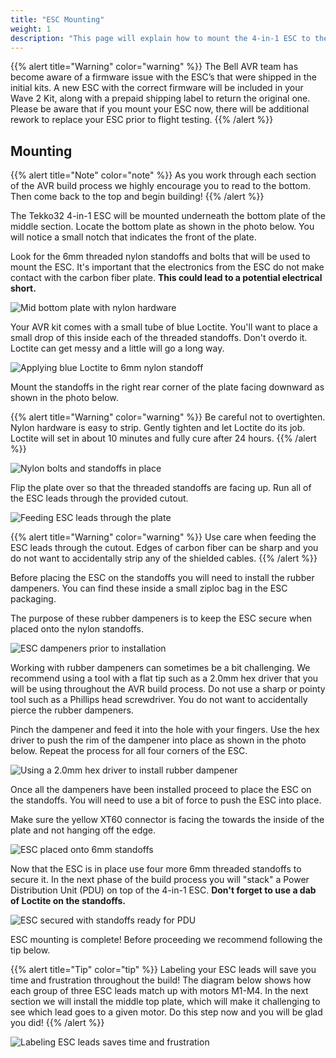 ```yaml
---
title: "ESC Mounting"
weight: 1
description: "This page will explain how to mount the 4-in-1 ESC to the midplate"
---
```


{{% alert title="Warning" color="warning" %}}
The Bell AVR team has become aware of a firmware issue with the ESC’s that were shipped
in the initial kits. A new ESC with the correct firmware will be included in your
Wave 2 Kit, along with a prepaid shipping label to return the original one.
Please be aware that if you mount your ESC now,
there will be additional rework to replace your ESC prior to flight testing.
{{% /alert %}}

## Mounting

{{% alert title="Note" color="note" %}}
As you work through each section of the AVR build process we highly encourage you to read to the bottom. Then come back to the top and begin building!
{{% /alert %}}

The Tekko32 4-in-1 ESC will be mounted underneath the bottom plate of the middle section. Locate the bottom plate as shown in the photo below. You will notice a small notch that indicates the front of the plate.

Look for the 6mm threaded nylon standoffs and bolts that will be used to mount the ESC. It's important that the electronics from the ESC do not make contact with the carbon fiber plate. **This could lead to a potential electrical short.**

![Mid bottom plate with nylon hardware](esc_mounting_1.jpg)

Your AVR kit comes with a small tube of blue Loctite. You'll want to place a small drop of this inside each of the threaded standoffs. Don't overdo it. Loctite can get messy and a little will go a long way.

![Applying blue Loctite to 6mm nylon standoff](esc_mounting_2.jpg)

Mount the standoffs in the right rear corner of the plate facing downward as shown in the photo below.

{{% alert title="Warning" color="warning" %}}
Be careful not to overtighten. Nylon hardware is easy to strip. Gently tighten and let Loctite do its job. Loctite will set in about 10 minutes and fully cure after 24 hours.
{{% /alert %}}

![Nylon bolts and standoffs in place](esc_mounting_3.jpg)

Flip the plate over so that the threaded standoffs are facing up. Run all of the ESC leads through the provided cutout.

![Feeding ESC leads through the plate](esc_mounting_4.jpg)

{{% alert title="Warning" color="warning" %}}
Use care when feeding the ESC leads through the cutout. Edges of carbon fiber can be sharp and you do not want to accidentally strip any of the shielded cables.
{{% /alert %}}

Before placing the ESC on the standoffs you will need to install the rubber dampeners. You can find these inside a small ziploc bag in the ESC packaging.

The purpose of these rubber dampeners is to keep the ESC secure when placed onto the nylon standoffs.

![ESC dampeners prior to installation](esc_mounting_5.jpg)

Working with rubber dampeners can sometimes be a bit challenging. We recommend using a tool with a flat tip such as a 2.0mm hex driver that you will be using throughout the AVR build process. Do not use a sharp or pointy tool such as a Phillips head screwdriver. You do not want to accidentally pierce the rubber dampeners.

Pinch the dampener and feed it into the hole with your fingers. Use the hex driver to push the rim of the dampener into place as shown in the photo below. Repeat the process for all four corners of the ESC.

![Using a 2.0mm hex driver to install rubber dampener](esc_mounting_6.jpg)

Once all the dampeners have been installed proceed to place the ESC on the standoffs. You will need to use a bit of force to push the ESC into place.

Make sure the yellow XT60 connector is facing the towards the inside of the plate and not hanging off the edge.

![ESC placed onto 6mm standoffs](esc_mounting_7.jpg)

Now that the ESC is in place use four more 6mm threaded standoffs to secure it. In the next phase of the build process you will "stack" a Power Distribution Unit (PDU) on top of the 4-in-1 ESC. **Don't forget to use a dab of Loctite on the standoffs.**

![ESC secured with standoffs ready for PDU](esc_mounting_8.jpg)

ESC mounting is complete! Before proceeding we recommend following the tip below.

{{% alert title="Tip" color="tip" %}}
Labeling your ESC leads will save you time and frustration throughout the build! The diagram below shows how each group of three ESC leads match up with motors M1-M4. In the next section we will install the middle top plate, which will make it challenging to see which lead goes to a given motor. Do this step now and you will be glad you did!
{{% /alert %}}

![Labeling ESC leads saves time and frustration](esc_mounting_9.jpg)

